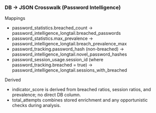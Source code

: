 ### DB → JSON Crosswalk (Password Intelligence)

Mappings
- password_statistics.breached_count → password_intelligence_longtail.breached_passwords
- password_statistics.max_prevalence → password_intelligence_longtail.breach_prevalence_max
- password_tracking.password_hash (non-breached) → password_intelligence_longtail.novel_password_hashes
- password_session_usage.session_id (where password_tracking.breached = true) → password_intelligence_longtail.sessions_with_breached

Derived
- indicator_score is derived from breached ratios, session ratios, and prevalence; no direct DB column.
- total_attempts combines stored enrichment and any opportunistic checks during analysis.

